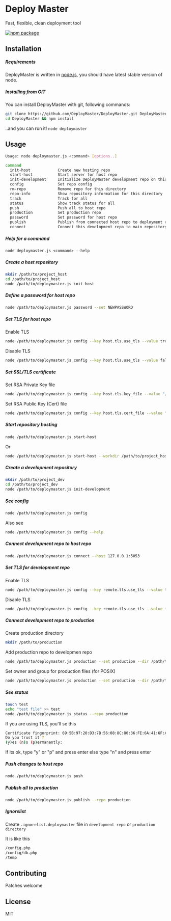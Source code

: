 # Deploy Master
Fast, flexible, clean deployment tool

[![npm package](https://img.shields.io/npm/v/DeployMaster.svg?style=flat-square)](https://www.npmjs.com/package/deploymaster)

## Installation

##### Requirements

DeployMaster is written in [node.js](https://nodejs.org/), you should have latest stable version of node.

##### Installing from GIT

You can install DeployMaster with git, following commands:

```bash
git clone https://github.com/DeployMaster/DeployMaster.git DeployMaster
cd DeployMaster && npm install
```

..and you can run it! `node deploymaster`

## Usage

```bash
Usage: node deploymaster.js <command> [options..]

command
  init-host            Create new hosting repo
  start-host           Start server for host repo
  init-development     Initialize DeployMaster development repo on this directory
  config               Set repo config
  rm-repo              Remove repo for this directory
  repo-info            Show repository information for this directory
  track                Track for all
  status               Show track status for all
  push                 Push all to host repo
  production           Set production repo
  password             Set password for host repo
  publish              Publish from connected host repo to deployment repo
  connect              Connect this development repo to main repository
```

##### Help for a command

```
node deploymaster.js <command> --help
```

##### Create a host repository

```bash
mkdir /path/to/project_host
cd /path/to/project_host
node /path/to/deploymaster.js init-host
```

##### Define a password for host repo

```bash
node /path/to/deploymaster.js password --set NEWPASSWORD
```

##### Set TLS for host repo

Enable TLS

```bash
node /path/to/deploymaster.js config --key host.tls.use_tls --value true
```

Disable TLS

```bash
node /path/to/deploymaster.js config --key host.tls.use_tls --value false
```

##### Set SSL/TLS certificate

Set RSA Private Key file

```bash
node /path/to/deploymaster.js config --key host.tls.key_file --value "/path/to/private.key"
```

Set RSA Public Key (Cert) file

```bash
node /path/to/deploymaster.js config --key host.tls.cert_file --value "/path/to/public.crt"
```

##### Start repository hosting

```bash
node /path/to/deploymaster.js start-host
```

Or

```bash
node /path/to/deploymaster.js start-host --workdir /path/to/project_host
```

##### Create a development repository

```bash
mkdir /path/to/project_dev
cd /path/to/project_dev
node /path/to/deploymaster.js init-development
```

##### See config

```bash
node /path/to/deploymaster.js config
```

Also see

```bash
node /path/to/deploymaster.js config --help
```

##### Connect development repo to host repo

```bash
node /path/to/deploymaster.js connect --host 127.0.0.1:5053
```

##### Set TLS for development repo

Enable TLS

```bash
node /path/to/deploymaster.js config --key remote.tls.use_tls --value true
```

Disable TLS

```bash
node /path/to/deploymaster.js config --key remote.tls.use_tls --value false
```

##### Connect development repo to production

Create production directory

```bash
mkdir /path/to/production
```

Add production repo to developmen repo

```bash
node /path/to/deploymaster.js production --set production --dir /path/to/production
```

Set owner and group for production files (for POSIX)

```bash
node /path/to/deploymaster.js production --set production --dir /path/to/production --owner username --group groupname
```

##### See status

```bash
touch test
echo "test file" >> test
node /path/to/deploymaster.js status --repo production
```

If you are using TLS, you'll se this

```bash
Certificate fingerprint: 69:5B:97:20:D3:7B:56:08:8C:80:36:FE:6A:41:6F:A5:36:08:4B:E2
Do you trust it ?
(y)es (n)o (p)ermanently: 
```

If its ok, type "y" or "p" and press enter else type "n" and press enter

##### Push changes to host repo

```bash
node /path/to/deploymaster.js push
```

##### Publish all to production

```bash
node /path/to/deploymaster.js publish --repo production
```

##### Ignorelist

Create ```.ignorelist.deploymaster``` file in ```development repo``` or ```production directory```

It is like this

```bash
/config.php
/config/db.php
/temp
```

## Contributing

Patches welcome

## License
MIT